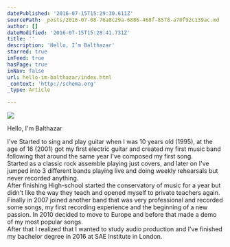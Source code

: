 ```yaml
---
datePublished: '2016-07-15T15:29:30.611Z'
sourcePath: _posts/2016-07-08-76a8c29a-6886-468f-8578-a70f92c139ac.md
author: []
dateModified: '2016-07-15T15:28:41.731Z'
title: ''
description: 'Hello, I’m Balthazar'
starred: true
inFeed: true
hasPage: true
inNav: false
url: hello-im-balthazar/index.html
_context: 'http://schema.org'
_type: Article

---
```

![](https://the-grid-user-content.s3-us-west-2.amazonaws.com/d097d962-7246-4f54-ab5a-387bc794def7.jpg)

Hello, I'm Balthazar

I've Started to sing and play guitar when I was 10 years old (1995), at the age of 16 (2001) got my first electric guitar and created my first music band following that around the same year I've composed my first song.   
Started as a classic rock assemble playing just covers, and later on I've jumped into 3 different bands playing live and doing weekly rehearsals but never recorded anything.   
After finishing High-school started the conservatory of music for a year but didn't like the way they teach and opened myself to private teachers again.   
Finally in 2007 joined another band that was very professional and recorded some songs, my first recording experience and the beginning of a new passion. In 2010 decided to move to Europe and before that made a demo of my most popular songs.   
After that I realized that I wanted to study audio production and I've finished my bachelor degree in 2016 at SAE Institute in London.